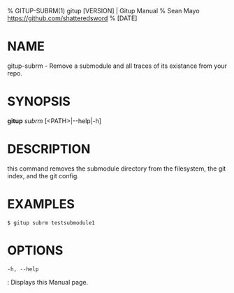 % GITUP-SUBRM(1) gitup [VERSION] | Gitup Manual
% Sean Mayo https://github.com/shatteredsword
% [DATE]

# NAME

gitup-subrm - Remove a submodule and all traces of its existance from your repo.

# SYNOPSIS

**gitup** *subrm* \[<PATH\>|-\-help|-h\]

# DESCRIPTION

this command removes the submodule directory from the filesystem, the git index, and the git config.

# EXAMPLES

`$ gitup subrm testsubmodule1`

# OPTIONS

`-h, --help`

: Displays this Manual page.